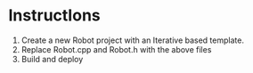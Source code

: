# InstructIons
1) Create a new Robot project with an Iterative based template.
2) Replace Robot.cpp and Robot.h with the above files
3) Build and deploy
